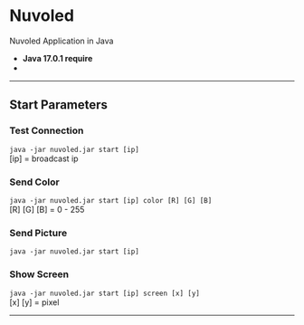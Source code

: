 # Nuvoled #
Nuvoled Application in Java  
 - **Java 17.0.1 require**
 - 
***
## Start Parameters ##
### Test Connection ###
`java -jar nuvoled.jar start [ip]`  
[ip] = broadcast ip
### Send Color ###
`java -jar nuvoled.jar start [ip] color [R] [G] [B] `  
[R] [G] [B] = 0 - 255
### Send Picture ###
`java -jar nuvoled.jar start [ip]`
### Show Screen ###
`java -jar nuvoled.jar start [ip] screen [x] [y]`  
[x] [y] = pixel 
***
    
